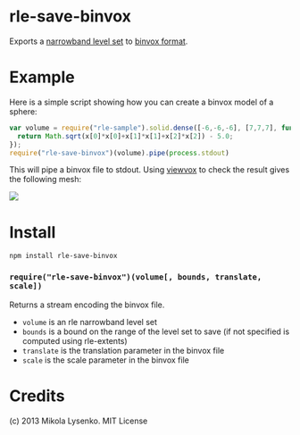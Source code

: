 rle-save-binvox
===============
Exports a [narrowband level set](http://github.com/mikolalysenko/rle-core) to [binvox format](http://www.cs.princeton.edu/~min/binvox/). 


Example
=======
Here is a simple script showing how you can create a binvox model of a sphere:

```javascript
var volume = require("rle-sample").solid.dense([-6,-6,-6], [7,7,7], function(x) {
  return Math.sqrt(x[0]*x[0]+x[1]*x[1]+x[2]*x[2]) - 5.0;
});
require("rle-save-binvox")(volume).pipe(process.stdout)
```

This will pipe a binvox file to stdout.  Using [viewvox](http://www.cs.princeton.edu/~min/viewvox/) to check the result gives the following mesh:

<img src=https://raw.github.com/mikolalysenko/rle-save-binvox/master/images/sphere.png>


Install
=======

    npm install rle-save-binvox
    
### `require("rle-save-binvox")(volume[, bounds, translate, scale])`
Returns a stream encoding the binvox file.

* `volume` is an rle narrowband level set
* `bounds` is a bound on the range of the level set to save (if not specified is computed using rle-extents)
* `translate` is the translation parameter in the binvox file
* `scale` is the scale parameter in the binvox file

# Credits
(c) 2013 Mikola Lysenko. MIT License
